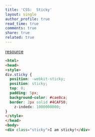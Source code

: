 ```yaml
---
title: 'CSS:  Sticky'
layout: single
author_profile: true
read_time: true
comments: true
share: true
related: true
---
```


[resource](https://www.w3schools.com/css/css_positioning.asp)

```html
<html>
<head>
<style>
div.sticky {
  position: -webkit-sticky;
  position: sticky;
  top: 0;
  padding: 5px;
  background-color: #cae8ca;
  border: 2px solid #4CAF50;
	z-indedx: 1000000000;
}
</style>
</head>
<body>
<div class="sticky">I am sticky!</div>
```
